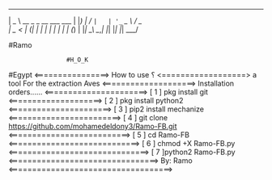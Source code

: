 
____
|  _ \      __ _     _ __ ___       ___
| |_) |    / _` |   | '_ ` _ \     / _ \
|  _ <    | (_| |   | | | | | |   | (_) |
|_| \_\    \__,_|   |_| |_| |_|    \___/


#Ramo

                    #H_O_K
                    
#Egypt 
<================> 
How to use  ؟ 
<==================> 
a tool For the extraction Aves 
<====================> 
Installation orders...... 
<======================> 
[ 1  ] pkg install git
<====================> 
[  2  ] pkg install python2
<======================> 
[  3  ] pip2 install mechanize
<========================> 
[  4  ] git clone https://github.com/mohamedeldony3/Ramo-FB.git
<==========================> 
[   5  ]  cd Ramo-FB
<============================> 
[  6  ] chmod +X Ramo-FB.py
<==============================> 
[    7   ]python2 Ramo-FB.py
<================================> 
By: Ramo
<===================================> 


